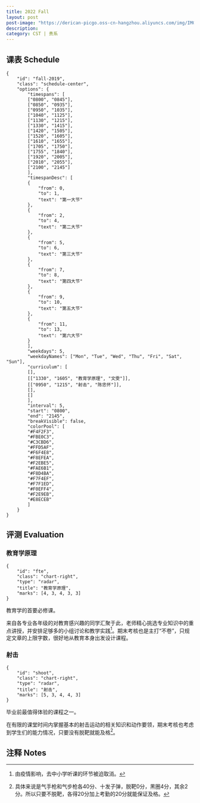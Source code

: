 ```yaml
---
title: 2022 Fall
layout: post
post-image: "https://derican-picgo.oss-cn-hangzhou.aliyuncs.com/img/IMG_20221102_183758.jpg"
description:
category: CST | 贵系
---
```


## 课表 Schedule

```pretty-schedule
{
    "id": "fall-2019",
    "class": "schedule-center",
    "options": {
        "timespans": [
        ["0800", "0845"],
        ["0850", "0935"],
        ["0950", "1035"],
        ["1040", "1125"],
        ["1130", "1215"],
        ["1330", "1415"],
        ["1420", "1505"],
        ["1520", "1605"],
        ["1610", "1655"],
        ["1705", "1750"],
        ["1755", "1840"],
        ["1920", "2005"],
        ["2010", "2055"],
        ["2100", "2145"]
        ],
        "timespanDesc": [
        {
            "from": 0,
            "to": 1,
            "text": "第一大节"
        },
        {
            "from": 2,
            "to": 4,
            "text": "第二大节"
        },
        {
            "from": 5,
            "to": 6,
            "text": "第三大节"
        },
        {
            "from": 7,
            "to": 8,
            "text": "第四大节"
        },
        {
            "from": 9,
            "to": 10,
            "text": "第五大节"
        },
        {
            "from": 11,
            "to": 13,
            "text": "第六大节"
        }
        ],
        "weekdays": 5,
        "weekdayNames": ["Mon", "Tue", "Wed", "Thu", "Fri", "Sat", "Sun"],
        "curriculum": [
        [],
        [["1330", "1605", "教育学原理", "文雯"]],
        [["0950", "1215", "射击", "陈忠怀"]],
        [],
        []
        ],
        "interval": 5,
        "start": "0800",
        "end": "2145",
        "breakVisible": false,
        "colorPool": [
        "#F4F2F3",
        "#FBE0C3",
        "#C3CBD6",
        "#FFD5AF",
        "#F6F4E8",
        "#F8EFEA",
        "#F2EBE5",
        "#FAE6B1",
        "#F8D4BA",
        "#F7F4EF",
        "#F7F1ED",
        "#F0EFF4",
        "#F2E9EB",
        "#E8ECEB"
        ]
    }
}
```

## 评测 Evaluation

### 教育学原理

```subject-radar
{
    "id": "fte",
    "class": "chart-right",
    "type": "radar",
    "title": "教育学原理",
    "marks": [4, 3, 4, 3, 3]
}
```

教育学的首要必修课。

来自各专业各年级的对教育感兴趣的同学汇聚于此，老师精心挑选专业知识中的重点讲授，并安排足够多的小组讨论和教学实践[^1]。期末考核也是主打“不卷”，只规定文章的上限字数，很好地从教育本身出发设计课程。

[^1]: 由疫情影响，去中小学听课的环节被迫取消。

### 射击

```subject-radar
{
    "id": "shoot",
    "class": "chart-right",
    "type": "radar",
    "title": "射击",
    "marks": [5, 3, 4, 4, 3]
}
```

毕业前最值得体验的课程之一。

在有限的课堂时间内掌握基本的射击运动的相关知识和动作要领，期末考核也考虑到学生们的能力情况，只要没有脱靶就能及格[^2]。

[^2]: 具体来说是气手枪和气步枪各40分、十发子弹，脱靶0分，黑圈4分，其余2分。所以只要不脱靶，各得20分加上考勤的20分就能保证及格。

## 注释 Notes
